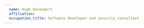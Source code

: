 ```yaml
---
  name: Hugh Davenport
  affiliation:
  occupation_title: Software developer and security consultant
---
```

